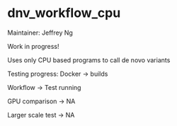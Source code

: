 # dnv_workflow_cpu

Maintainer:  Jeffrey Ng

Work in progress!

Uses only CPU based programs to call de novo variants

Testing progress:
Docker -> builds

Workflow -> Test running

GPU comparison -> NA

Larger scale test -> NA
